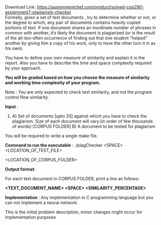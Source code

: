Download Link: https://assignmentchef.com/product/solved-cop290-assignment7-plagiarism-checker
<br>
Formally, given a set of text documents , try to determine whether or not, or the degree to which, any pair of documents contains heavily copied portions of text. If one document shares an inordinate number of phrases in common with another, it’s likely the document is plagiarized (or is the result of the all-too-often occurrence of finding out that one student “helped” another by giving him a copy of his work, only to have the other turn it in as his own).

You have to define your own measure of similarity and explain it in the report. Also you have to describe the time and space complexity required by your approach.




<strong>You will be graded based on how you choose the measure of similarity and working time complexity of your program. </strong>




Note : You are only expected to check text similarity, and not the program control flow similarity.




<strong>Input</strong> :​

<ol>

 <li>A) Set of documents [upto 25] against which you have to check the plagiarism. Size of each document will vary.(in order of few thousands of words) [CORPUS FOLDER] B) A document to be tested for plagiarism</li>

</ol>




You will be required to write a single make file.

<strong>Command to run the executable</strong> : ./plagChecker &lt;SPACE&gt; &lt;LOCATION_OF_TEST_FILE&gt;​

&lt;LOCATION_OF_CORPUS_FOLDER&gt;




<strong>Output format</strong>:​

For each text document in CORPUS FOLDER, print a line as follows:

<strong>&lt;TEXT_DOCUMENT_NAME&gt; &lt;SPACE&gt;  &lt;SIMILARITY_PERCENTAGE&gt; </strong>




<strong>Implementation </strong>:​ Any implementation in C programming language but you can not implement a neural network.




This is the initial problem description, minor changes might occur for implementation purposes